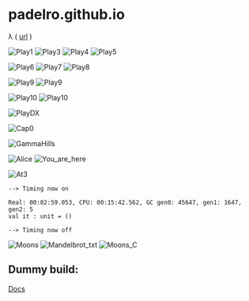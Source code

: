 # padelro.github.io

&lambda; ( [url](https://padelro.github.io/) )

![Play1](./adata/out/eon1.png "1")
![Play3](./adata/out/eon9000.png "9000")
![Play4](./adata/out/eon9002.png "9002")
![Play5](./adata/out/eon9003.png "9003")

![Play6](./adata/s1.png "g1")
![Play7](./adata/s2.png "g2")
![Play8](./adata/s3.png "g3")

![Play9](./adata/1522613678875.gif "zeros")
![Play9](./adata/1522613678875_2.gif "zeros2")

![Play10](./adata/capture/Clock_high.gif "clock_h")
![Play10](./adata/capture/Clock_low.gif "clock_l")

![PlayDX](./adata/MSAA4x_DX12.png "msaa4x_dx12")

![Cap0](./adata/Cap0.gif "Cap_")

![GammaHills](./adata/GammaHills.png "GammaHills")

![Alice](./adata/alice.png "Alice")
![You_are_here](./adata/you_are_here.png "DeepMind")

![At3](./adata/At3.png "At3")

    --> Timing now on

    Real: 00:02:59.053, CPU: 00:15:42.562, GC gen0: 45647, gen1: 1647, gen2: 5
    val it : unit = ()

    --> Timing now off

![Moons](./adata/smoons.png "smoons")
![Mandelbrot_txt](./adata/mandelbrot_txt.png "Mandelbrot_txt")
![Moons_C](./adata/smoons_continuum.gif "smoons_continuum")

## Dummy build:

[Docs](https://padelro.github.io/build/build.html)
